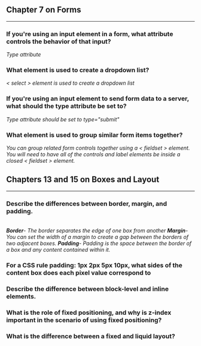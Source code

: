 <h2>Chapter 7 on Forms</h2>
<hr  />

<p><h3>If you're using an input element in a form, what attribute controls the behavior of that input?</h3>
<p><i> Type attribute</i>


<p><h3>What element is used to create a dropdown list?</h3>
<p><i> < select > element is used to create a dropdown list</i>

<p><h3>If you're using an input element to send form data to a server, what should the type attribute be set to?</h3>
    <p><i>Type attribute should be set to type="submit"</i>

<p><h3>What element is used to group similar form items together?</h3>
<p><i> You can group related form controls together using a < fieldset > element. You will need to have all of the controls and label elements be inside a closed < fieldset > element. </i>

<h2>Chapters 13 and 15 on Boxes and Layout</h2>

<hr  />

<p><h3>Describe the differences between border, margin, and padding.</h3></p>
<br>
<i>
<b>Border</b>- The border separates the edge of one box from another
<b>Margin</b>- You can set the width of a margin to create a gap between the borders of two adjacent boxes.
<b>Padding</b>- Padding is the space between the border of a box and any content contained within it.
</i>


<p><h3>For a CSS rule padding: 1px 2px 5px 10px, what sides of the content box does each pixel value correspond to</h3></p>

<p><h3>Describe the difference between block-level and inline elements.</h3></p>

<p><h3>What is the role of fixed positioning, and why is z-index important in the scenario of using fixed positioning?</h3></p>

<p><h3>What is the difference between a fixed and liquid layout?</h3></p>
